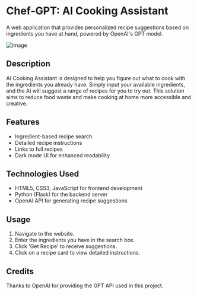 # Chef-GPT: AI Cooking Assistant

A web application that provides personalized recipe suggestions based on ingredients you have at hand, powered by OpenAI's GPT model.

![image](https://github.com/pablodelarco/AI-Cooking-Assistant/assets/63775967/0afe0691-8988-4b3b-9da5-d271f4885bdb)

## Description

AI Cooking Assistant is designed to help you figure out what to cook with the ingredients you already have. Simply input your available ingredients, and the AI will suggest a range of recipes for you to try out. This solution aims to reduce food waste and make cooking at home more accessible and creative.

## Features

- Ingredient-based recipe search
- Detailed recipe instructions
- Links to full recipes
- Dark mode UI for enhanced readability

## Technologies Used

- HTML5, CSS3, JavaScript for frontend development
- Python (Flask) for the backend server
- OpenAI API for generating recipe suggestions

## Usage

1. Navigate to the website.
2. Enter the ingredients you have in the search box.
3. Click 'Get Recipe' to receive suggestions.
4. Click on a recipe card to view detailed instructions.

## Credits

Thanks to OpenAI for providing the GPT API used in this project.
